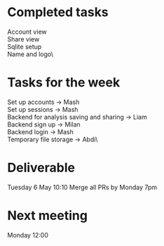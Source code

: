 # Completed tasks
Account view\
Share view\
Sqlite setup\
Name and logo\

# Tasks for the week
Set up accounts -> Mash\
Set up sessions -> Mash\
Backend for analysis saving and sharing -> Liam\
Backend sign up -> Milan\
Backend login -> Mash\
Temporary file storage -> Abdi\

# Deliverable
Tuesday 6 May 10:10
Merge all PRs by Monday 7pm

# Next meeting
Monday 12:00